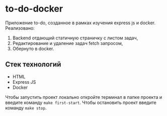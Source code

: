 # to-do-docker

Приложение to-do, созданное в рамках изучения express js и docker. Реализовано:

1. Backend отдающий статичную страничку с листом задач,
2. Редактирование и удаление задач fetch запросом,
3. Обернуто в docker.

## Стек технологий

- HTML
- Express JS
- Docker

Чтобы запустить проект локально откройте терминал в папке проекта и введите команду `make first-start`.
Чтобы остановить проект введите команду `make stop`.
